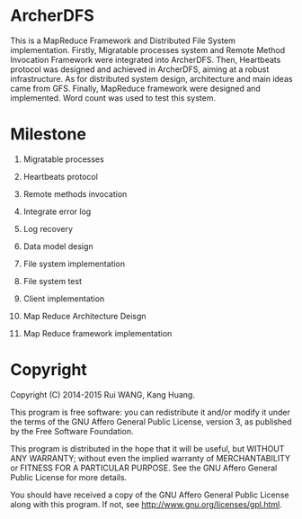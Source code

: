 ArcherDFS
=========

This is a MapReduce Framework and Distributed File System implementation. Firstly, Migratable processes system and Remote Method Invocation Framework were integrated into ArcherDFS. Then, Heartbeats protocol was designed and achieved in ArcherDFS, aiming at a robust infrastructure. As for distributed system design, architecture and main ideas came from GFS. Finally, MapReduce framework were designed and implemented. Word count was used to test this system. 

Milestone
=========
1. Migratable processes

2. Heartbeats protocol

3. Remote methods invocation

4. Integrate error log

5. Log recovery

6. Data model design 

7. File system implementation

8. File system test

9. Client implementation

10. Map Reduce Architecture Deisgn

11. Map Reduce framework implementation


Copyright
=========

Copyright (C) 2014-2015 Rui WANG, Kang Huang.

This program is free software: you can redistribute it and/or modify it under the terms of the GNU Affero General Public License, version 3, as published by the Free Software Foundation.

This program is distributed in the hope that it will be useful, but WITHOUT ANY WARRANTY; without even the implied warranty of MERCHANTABILITY or FITNESS FOR A PARTICULAR PURPOSE. See the GNU Affero General Public License for more details.

You should have received a copy of the GNU Affero General Public License along with this program. If not, see http://www.gnu.org/licenses/gpl.html.
